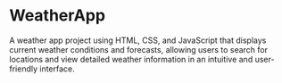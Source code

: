 # WeatherApp
A weather app project using HTML, CSS, and JavaScript that displays current weather conditions and forecasts, allowing users to search for locations and view detailed weather information in an intuitive and user-friendly interface.

